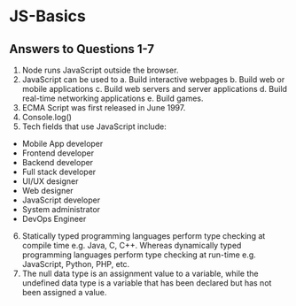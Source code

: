 # JS-Basics
## Answers to Questions 1-7
1. Node runs JavaScript outside the browser.
2. JavaScript can be used to
a. Build interactive webpages
b. Build web or mobile applications
c. Build web servers and server applications
d. Build real-time networking applications
e. Build games.
3. ECMA Script was first released in June 1997.
4. Console.log()
5. Tech fields that use JavaScript include:
- Mobile App developer
- Frontend developer
- Backend developer
- Full stack developer
- UI/UX designer
- Web designer
- JavaScript developer
- System administrator
- DevOps Engineer 
6. Statically typed programming languages perform type checking at compile time e.g. Java, C, C++. 
Whereas dynamically typed programming languages perform type checking at run-time e.g. JavaScript, Python, PHP, etc.
7. The null data type is an assignment value to a variable, while the undefined data type is a variable that has been declared but has not been assigned a value.

